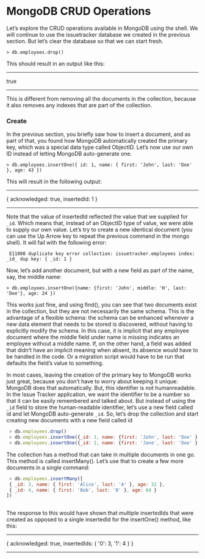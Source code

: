# MongoDB CRUD Operations

Let’s explore the CRUD operations available in MongoDB using the shell. We will continue to use the issuetracker database we created in the previous section. But let’s clear the database so that we can start fresh.

` > db.employees.drop() `

This should result in an output like this:
<hr>
true
<hr>

This is different from removing all the documents in the collection, because it also removes any indexes that are part of the collection.

### Create

In the previous section, you briefly saw how to insert a document, and as part of that, you found how MongoDB automatically created the primary key, which was a special data type called ObjectID. Let’s now use our own ID instead of letting MongoDB auto-generate one.

` > db.employees.insertOne({ id: 1, name: { first: 'John', last: 'Doe' }, age: 43 }) `

This will result in the following output:
<hr>
{ acknowledged: true, insertedId: 1 }
<hr>

Note that the value of insertedId reflected the value that we supplied for `_id`. Which means that, instead of an ObjectID type of value, we were able to supply our own value. Let’s try to create a new identical document (you can use the Up Arrow key to repeat the previous command in the mongo shell). It will fail with the following error:

`  E11000 duplicate key error collection: issuetracker.employees index: _id_ dup key: { _id: 1 } `

 Now, let’s add another document, but with a new field as part of the name, say, the middle name:
 
 ` > db.employees.insertOne({name: {first: 'John', middle: 'H', last: 'Doe'}, age: 24 }) `
 
 This works just fine, and using find(), you can see that two documents exist in the collection, but they are not necessarily the same schema. This is the advantage of a flexible schema: the schema can be enhanced whenever a new data element that needs to be stored is discovered, without having to explicitly modify the schema.
In this case, it is implicit that any employee document where the middle field under name is missing indicates an employee without a middle name. If, on the other hand, a field was added that didn’t have an implicit meaning when absent, its absence would have to be handled in the code. Or a migration script would have to be run that defaults the field’s value to something.

In most cases, leaving the creation of the primary key to MongoDB works just great, because you don’t have to worry about keeping it unique: MongoDB does that automatically. But, this identifier is not humanreadable. In the Issue Tracker application, we want the identifier to be a number so that it can be easily remembered and talked about. But instead of using the `_id` field to store the human-readable identifier, let’s use a new field called id and let MongoDB auto-generate `_id`.
So, let’s drop the collection and start creating new documents with a new field called id

```js
 > db.employees.drop()
 > db.employees.insertOne({_id: 1, name: {first: 'John', last: 'Doe' }, age: 44 })
 > db.employees.insertOne({_id: 2, name: {first: 'Jane', last: 'Doe' }, age: 16 })
```

The collection has a method that can take in multiple documents in one go. This method is called insertMany(). Let’s use that to create a few more documents in a single command:

```js
 > db.employees.insertMany([
 { _id: 3, name: { first: 'Alice', last: 'A' }, age: 32 },
 { _id: 4, name: { first: 'Bob', last: 'B' }, age: 64 }
])
  
```

The response to this would have shown that multiple insertedIds that were created as opposed to a single insertedId for the insertOne() method, like this:
<hr>
{ acknowledged: true, insertedIds: { '0': 3, '1': 4 } }
<hr>
